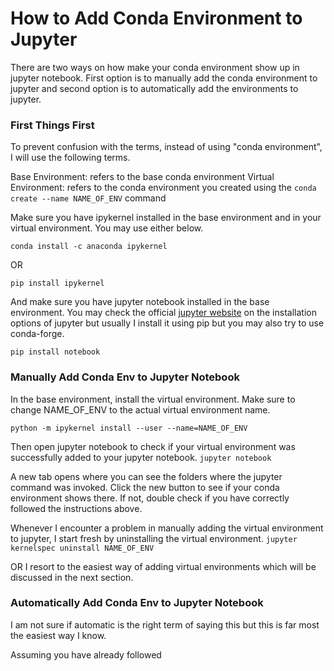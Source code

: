 # How to Add Conda Environment to Jupyter

There are two ways on how make your conda environment show up in jupyter notebook. First option is to manually add the conda environment to jupyter and second option is to automatically add the environments to jupyter.

### First Things First
To prevent confusion with the terms, instead of using "conda environment", I will use the following terms.

Base Environment: refers to the base conda environment
Virtual Environment: refers to the conda environment you created using the ```conda create --name NAME_OF_ENV``` command

Make sure you have ipykernel installed in the base environment and in your virtual environment. You may use either below.

```conda install -c anaconda ipykernel```

OR

```pip install ipykernel```

And make sure you have jupyter notebook installed in the base environment. You may check the official [jupyter website](https://jupyter.org/install) on the installation options of jupyter but usually I install it using pip but you may also try to use conda-forge.

```pip install notebook```

### Manually Add Conda Env to Jupyter Notebook
In the base environment, install the virtual environment. Make sure to change NAME_OF_ENV to the actual virtual environment name.

```python -m ipykernel install --user --name=NAME_OF_ENV```

Then open jupyter notebook to check if your virtual environment was successfully added to your jupyter notebook.
```jupyter notebook```

A new tab opens where you can see the folders where the jupyter command was invoked. Click the new button to see if your conda environment shows there. If not, double check if you have correctly followed the instructions above. 

Whenever I encounter a problem in manually adding the virtual environment to jupyter, I start fresh by uninstalling the virtual environment.
```jupyter kernelspec uninstall NAME_OF_ENV```

OR I resort to the easiest way of adding virtual environments which will be discussed in the next section.

### Automatically Add Conda Env to Jupyter Notebook
I am not sure if automatic is the right term of saying this but this is far most the easiest way I know.

Assuming you have already followed


